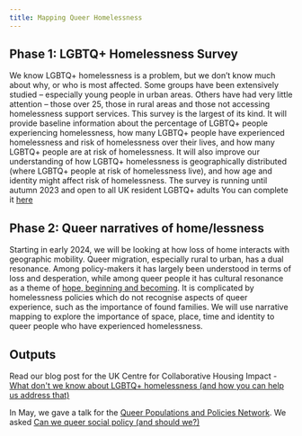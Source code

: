 ```yaml
---
title: Mapping Queer Homelessness
---
```



## Phase 1: LGBTQ+ Homelessness Survey

We know LGBTQ+ homelessness is a problem, but we don’t know much about why, or
who is most affected. Some groups have been extensively studied – especially
young people in urban areas. Others have had very little attention – those over
25, those in rural areas and those not accessing homelessness support services.
This survey is the largest of its kind. It will provide baseline information
about the percentage of LGBTQ+ people experiencing homelessness, how many
LGBTQ+ people have experienced homelessness and risk of homelessness over their
lives, and how many LGBTQ+ people are at risk of homelessness. It will also
improve our understanding of how LGBTQ+ homelessness is geographically
distributed (where LGBTQ+ people at risk of homelessness live), and how age and
identity might affect risk of homelessness. The survey is running until autumn
2023 and open to all UK resident LGBTQ+ adults You can complete it [here](https://cardiffmet.eu.qualtrics.com/jfe/form/SV_5ilAS1eyIZwEAHc)

## Phase 2: Queer narratives of home/lessness

Starting in early 2024, we will be looking at how loss of home interacts with
geographic mobility. Queer migration, especially rural to urban, has a dual
resonance. Among policy-makers it has largely been understood in terms of loss
and desperation, while among queer people it has cultural resonance as a theme
of [hope, beginning and becoming](<https://www.youtube.com/watch?v=88sARuFu-tc>).
It is complicated by homelessness policies which do not recognise aspects of
queer experience, such as the importance of found families. We will use
narrative mapping to explore the importance of space, place, time and identity
to queer people who have experienced homelessness.

## Outputs

Read our blog post for the UK Centre for Collaborative Housing Impact - [What don't we know about LGBTQ+ homelessness (and how you can help us address that)](https://housingevidence.ac.uk/what-dont-we-know-about-lgbtq-homelessness-and-how-you-can-help-us-address-that/)

In May, we gave a talk for the [Queer Populations and Policies Network](https://sites.google.com/view/qpapnetwork/home). We asked [Can we queer social policy (and should we?)](https://www.researchgate.net/publication/371984900_QPaP_Can_we_queer_social_policy_and_should_we?utm_source=twitter&rgutm_meta1=eHNsLUhpczZ2MU9QVWd6WUdCcW5RV1VvNDBWYndkVE9kbFJaSkt3ZGFVbERwdzFkcit5S0p1VUxya25tMWpIOVJxaEJsYnNad2RjbTg0SytiZ0ZMTWk5V0xFZz0%3D)

